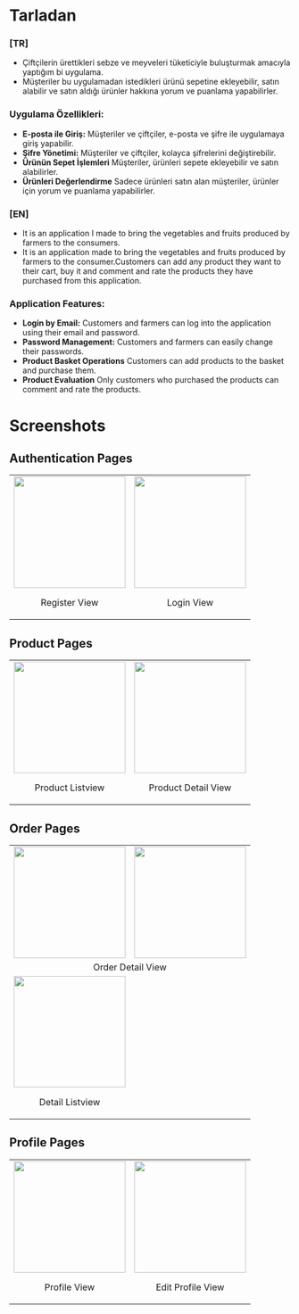 # Tarladan
### [TR]
- Çiftçilerin ürettikleri sebze ve meyveleri tüketiciyle buluşturmak amacıyla yaptığım bi uygulama.
- Müşteriler bu uygulamadan istedikleri ürünü sepetine ekleyebilir, satın alabilir ve satın aldığı ürünler hakkına yorum ve puanlama yapabilirler.

### Uygulama Özellikleri:
 - **E-posta ile Giriş:** Müşteriler ve çiftçiler, e-posta ve şifre ile uygulamaya giriş yapabilir.
 - **Şifre Yönetimi:** Müşteriler ve çiftçiler, kolayca şifrelerini değiştirebilir.
 - **Ürünün Sepet İşlemleri** Müşteriler, ürünleri sepete ekleyebilir ve satın alabilirler.
 - **Ürünleri Değerlendirme** Sadece ürünleri satın alan müşteriler, ürünler için yorum ve puanlama yapabilirler.

### [EN]
- It is an application I made to bring the vegetables and fruits produced by farmers to the consumers.
- It is an application made to bring the vegetables and fruits produced by farmers to the consumer.Customers can add any product they want to their cart, buy it and comment and rate the products they have purchased from this application.

### Application Features:
- **Login by Email:** Customers and farmers can log into the application using their email and password.
- **Password Management:** Customers and farmers can easily change their passwords.
- **Product Basket Operations** Customers can add products to the basket and purchase them.
- **Product Evaluation** Only customers who purchased the products can comment and rate the products.

# Screenshots
## Authentication Pages
<table>
  <tr>
    <td>
      <img src="https://github.com/user-attachments/assets/5330e6bc-8b73-4ae2-baec-a1cc14d88e8e" width="200"/>
      <p align="center">Register View</p>
    </td>
    <td>
      <img src="https://github.com/user-attachments/assets/90cb359d-c358-4964-b4e0-4963f6815a0f" width="200"/>
      <p align="center">Login View</p>
    </td>
  </tr>
</table>

## Product Pages
<table>
  <tr>
    <td>
      <img src="https://github.com/user-attachments/assets/2a168aff-f293-48ca-b674-ea0bb5f97e3f" width="200"/>
      <p align="center">Product Listview</p>
    </td>
    <td>
      <img src="https://github.com/user-attachments/assets/223663ac-e71d-41ab-8a6a-24730367242b" width="200"/>
      <p align="center">Product Detail View</p>
    </td>
  </tr>
</table>


## Order Pages
<table>
   <tr>
    <td><img src="https://github.com/user-attachments/assets/c8949957-957b-404a-997d-ab9575e8d86a" width="200"/></td>
    <td><img src="https://github.com/user-attachments/assets/92250f40-58eb-4c68-86fc-02c9044250a3" width="200"/></td>
  </tr>
  <tr>
    <td colspan="2" align="center">Order Detail View</td>
  </tr>
  <tr>
    <td>
      <img src="https://github.com/user-attachments/assets/cfde7cb3-db4d-44a3-baaa-49d3b632ff8f" width="200"/>
      <p align="center">Detail Listview</p>
    </td>
    
  </tr>
</table>

## Profile Pages
<table>
  <tr>
    <td>
      <img src="https://github.com/user-attachments/assets/f5c0a7fc-d9be-4a09-b84a-33b4fb70f4e6" width="200"/>
      <p align="center">Profile View</p>
    </td>
    <td>
      <img src="https://github.com/user-attachments/assets/5c0edafb-633e-4cc8-98a1-9b42368c0452" width="200"/>
      <p align="center">Edit Profile View</p>
    </td>
  </tr>
</table>

